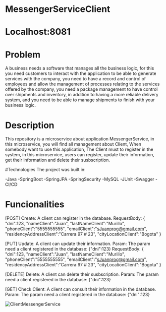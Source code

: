# MessengerServiceClient

# Localhost:8081
# Problem

A business needs a software that manages all the business logic, for this you need customers to interact with the application to be able to generate services with the company, you need to have a record and control of employees and allow the management of processes relating to the services offered by the company, you need a package management to have control over shipments and inventory, in addition to having a more reliable delivery system, and you need to be able to manage shipments to finish with your business logic.

# Description

This repository is a microservice about application MessengerService, in this microservice, you will find all management about Client, When somebody want to use this
application, The Client must to register in the system, in this microservice, users can register, update their information, get their information and delete their 
susbscription.

#Technologies
The project was built in: 

-Java
-SpringBoot
-SpringJPA
-SpringSecurity
-MySQL
-JUnit
-Swagger
-CI/CD

# Funcionalities

[POST] Create: A client can register in the database.
RequestBody:
{
	"dni":123,
	"nameClient":"Juan",
	"lastNameClient":"Murillo",
	"phoneClient":"5555555555",
	"emailClient":"sJuanprog@gmail.com",
	"residencyAddressClient":"Carrera 97 # 23",
	"cityLocationClient":"Bogota"
}

[PUT] Update: A client can update their information.
Param: The param need a client registered in the database: {"dni":123}
RequestBody:
{
	"dni":123,
	"nameClient":"Juan",
	"lastNameClient":"Murillo",
	"phoneClient":"5555555555",
	"emailClient":"sJuanprog@gmail.com",
	"residencyAddressClient":"Carrera 97 # 23",
	"cityLocationClient":"Bogota"
}

[DELETE] Delete: A client can delete their susbscription.
Param: The param need a client registered in the database: {"dni":123}

[GET] Check Client: A client can consult their information in the database.
Param: The param need a client registered in the database: {"dni":123}



![ClientMessengerService](https://user-images.githubusercontent.com/119947948/236726029-e4f9982a-eb7a-4fdd-bcc6-7961f3dc23a0.jpg)


